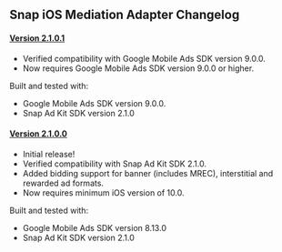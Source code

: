 ## Snap iOS Mediation Adapter Changelog

#### [Version 2.1.0.1](https://dl.google.com/googleadmobadssdk/mediation/ios/snap/SnapAdapter-2.1.0.1.zip)
- Verified compatibility with Google Mobile Ads SDK version 9.0.0.
- Now requires Google Mobile Ads SDK version 9.0.0 or higher.

Built and tested with:
- Google Mobile Ads SDK version 9.0.0.
- Snap Ad Kit SDK version 2.1.0

#### [Version 2.1.0.0](https://dl.google.com/googleadmobadssdk/mediation/ios/snap/SnapAdapter-2.1.0.0.zip)
- Initial release!
- Verified compatibility with Snap Ad Kit SDK 2.1.0.
- Added bidding support for banner (includes MREC), interstitial and rewarded ad formats.
- Now requires minimum iOS version of 10.0.

Built and tested with:
- Google Mobile Ads SDK version 8.13.0
- Snap Ad Kit SDK version 2.1.0
